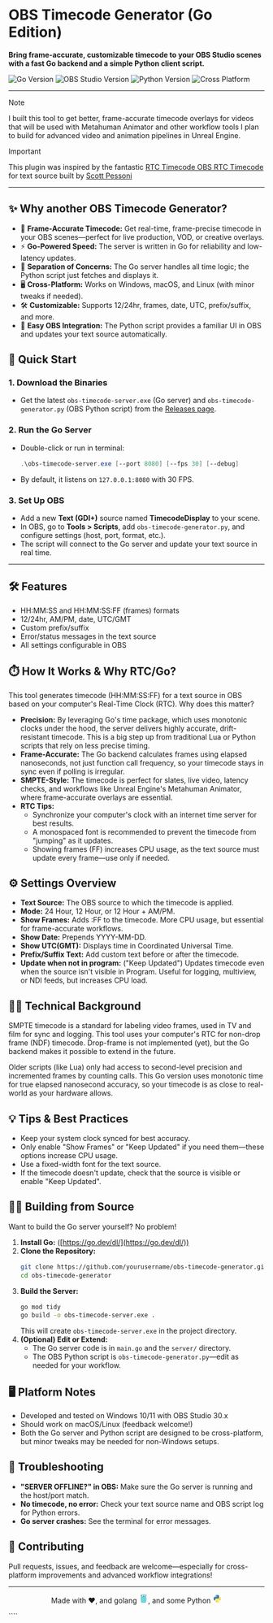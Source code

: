 <h1 align="left">OBS Timecode Generator (Go Edition)</h1>

<p align="left">
  <strong>Bring frame-accurate, customizable timecode to your OBS Studio scenes with a fast Go backend and a simple Python client script.</strong>
</p>

<p align="left">
  <img src="https://img.shields.io/badge/Go-1.22+-00ADD8?logo=go&logoColor=white" alt="Go Version">
  <img src="https://img.shields.io/badge/OBS%20Studio-30.x-302E31?logo=obsstudio&logoColor=white" alt="OBS Studio Version">
  <img src="https://img.shields.io/badge/Python-3.6+-3776AB?logo=python&logoColor=white" alt="Python Version">
  <img src="https://img.shields.io/badge/Cross--Platform-Yes-44CC11" alt="Cross Platform">
</p>

---

> [!NOTE]
> I built this tool to get better, frame-accurate timecode overlays for videos that will be used with Metahuman Animator and other workflow tools I plan to build for advanced video and animation pipelines in Unreal Engine.


> [!IMPORTANT]
> This plugin was inspired by the fantastic [RTC Timecode OBS RTC Timecode](https://github.com/spessoni/obs-timecode-text) for text source built
> by [Scott Pessoni](https://github.com/spessoni)
---

## ✨ Why another OBS Timecode Generator?

*   🎥 **Frame-Accurate Timecode:** Get real-time, frame-precise timecode in your OBS scenes—perfect for live production, VOD, or creative overlays.
*   ⚡ **Go-Powered Speed:** The server is written in Go for reliability and low-latency updates.
*   🧩 **Separation of Concerns:** The Go server handles all time logic; the Python script just fetches and displays it.
*   🖥️ **Cross-Platform:** Works on Windows, macOS, and Linux (with minor tweaks if needed).
*   🛠️ **Customizable:** Supports 12/24hr, frames, date, UTC, prefix/suffix, and more.
*   🐍 **Easy OBS Integration:** The Python script provides a familiar UI in OBS and updates your text source automatically.

## 🚀 Quick Start

### 1. Download the Binaries

*   Get the latest `obs-timecode-server.exe` (Go server) and `obs-timecode-generator.py` (OBS Python script) from the [Releases page](https://github.com/yourusername/obs-timecode-generator/releases).

### 2. Run the Go Server

*   Double-click or run in terminal:
    ```powershell
    .\obs-timecode-server.exe [--port 8080] [--fps 30] [--debug]
    ```
*   By default, it listens on `127.0.0.1:8080` with 30 FPS.

### 3. Set Up OBS

*   Add a new **Text (GDI+)** source named **TimecodeDisplay** to your scene.
*   In OBS, go to **Tools > Scripts**, add `obs-timecode-generator.py`, and configure settings (host, port, format, etc.).
*   The script will connect to the Go server and update your text source in real time.

---

## 🛠️ Features

*   HH:MM:SS and HH:MM:SS:FF (frames) formats
*   12/24hr, AM/PM, date, UTC/GMT
*   Custom prefix/suffix
*   Error/status messages in the text source
*   All settings configurable in OBS

## ⏱️ How It Works & Why RTC/Go?

This tool generates timecode (HH:MM:SS:FF) for a text source in OBS based on your computer's Real-Time Clock (RTC). Why does this matter?

- **Precision:** By leveraging Go's time package, which uses monotonic clocks under the hood, the server delivers highly accurate, drift-resistant timecode. This is a big step up from traditional Lua or Python scripts that rely on less precise timing.
- **Frame-Accurate:** The Go backend calculates frames using elapsed nanoseconds, not just function call frequency, so your timecode stays in sync even if polling is irregular.
- **SMPTE-Style:** The timecode is perfect for slates, live video, latency checks, and workflows like Unreal Engine's Metahuman Animator, where frame-accurate overlays are essential.
- **RTC Tips:**
  - Synchronize your computer's clock with an internet time server for best results.
  - A monospaced font is recommended to prevent the timecode from "jumping" as it updates.
  - Showing frames (FF) increases CPU usage, as the text source must update every frame—use only if needed.

## ⚙️ Settings Overview

- **Text Source:** The OBS source to which the timecode is applied.
- **Mode:** 24 Hour, 12 Hour, or 12 Hour + AM/PM.
- **Show Frames:** Adds :FF to the timecode. More CPU usage, but essential for frame-accurate workflows.
- **Show Date:** Prepends YYYY-MM-DD.
- **Show UTC(GMT):** Displays time in Coordinated Universal Time.
- **Prefix/Suffix Text:** Add custom text before or after the timecode.
- **Update when not in program:** ("Keep Updated") Updates timecode even when the source isn't visible in Program. Useful for logging, multiview, or NDI feeds, but increases CPU load.

## 🧑‍🔬 Technical Background

SMPTE timecode is a standard for labeling video frames, used in TV and film for sync and logging. This tool uses your computer's RTC for non-drop frame (NDF) timecode. Drop-frame is not implemented (yet), but the Go backend makes it possible to extend in the future.

Older scripts (like Lua) only had access to second-level precision and incremented frames by counting calls. This Go version uses monotonic time for true elapsed nanosecond accuracy, so your timecode is as close to real-world as your hardware allows.

## 💡 Tips & Best Practices

- Keep your system clock synced for best accuracy.
- Only enable "Show Frames" or "Keep Updated" if you need them—these options increase CPU usage.
- Use a fixed-width font for the text source.
- If the timecode doesn't update, check that the source is visible or enable "Keep Updated".

## 🧑‍💻 Building from Source

Want to build the Go server yourself? No problem!

1.  **Install Go:** ([https://go.dev/dl/](https://go.dev/dl/))
2.  **Clone the Repository:**
    ```bash
    git clone https://github.com/yourusername/obs-timecode-generator.git
    cd obs-timecode-generator
    ```
3.  **Build the Server:**
    ```bash
    go mod tidy
    go build -o obs-timecode-server.exe .
    ```
    This will create `obs-timecode-server.exe` in the project directory.
4.  **(Optional) Edit or Extend:**
    *   The Go server code is in `main.go` and the `server/` directory.
    *   The OBS Python script is `obs-timecode-generator.py`—edit as needed for your workflow.

## 🖥️ Platform Notes

*   Developed and tested on Windows 10/11 with OBS Studio 30.x
*   Should work on macOS/Linux (feedback welcome!)
*   Both the Go server and Python script are designed to be cross-platform, but minor tweaks may be needed for non-Windows setups.

## 🐞 Troubleshooting

*   **"SERVER OFFLINE?" in OBS:** Make sure the Go server is running and the host/port match.
*   **No timecode, no error:** Check your text source name and OBS script log for Python errors.
*   **Go server crashes:** See the terminal for error messages.

## 🤝 Contributing

Pull requests, issues, and feedback are welcome—especially for cross-platform improvements and advanced workflow integrations!

---

<p align="center">
  Made with ❤️, and golang <img src="https://raw.githubusercontent.com/devicons/devicon/master/icons/go/go-original.svg" alt="Go" width="18" height="18"/>, and some Python <img src="https://raw.githubusercontent.com/devicons/devicon/master/icons/python/python-original.svg" alt="Python" width="18" height="18"/>
</p>
````
